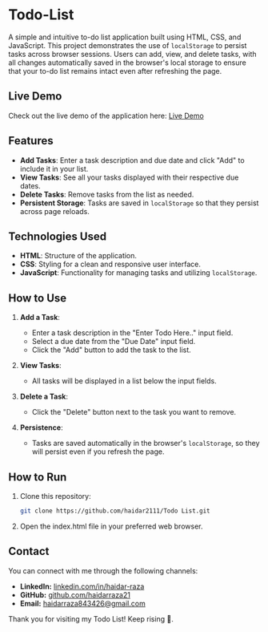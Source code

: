 # Todo-List

A simple and intuitive to-do list application built using HTML, CSS, and JavaScript. This project demonstrates the use of `localStorage` to persist tasks across browser sessions. Users can add, view, and delete tasks, with all changes automatically saved in the browser's local storage to ensure that your to-do list remains intact even after refreshing the page.

## Live Demo

Check out the live demo of the application here: [Live Demo](https://haidarraza21.github.io/Todo-List/)

## Features

- **Add Tasks**: Enter a task description and due date and click "Add" to include it in your list.
- **View Tasks**: See all your tasks displayed with their respective due dates.
- **Delete Tasks**: Remove tasks from the list as needed.
- **Persistent Storage**: Tasks are saved in `localStorage` so that they persist across page reloads.

## Technologies Used

- **HTML**: Structure of the application.
- **CSS**: Styling for a clean and responsive user interface.
- **JavaScript**: Functionality for managing tasks and utilizing `localStorage`.

## How to Use

1. **Add a Task**:
   - Enter a task description in the "Enter Todo Here.." input field.
   - Select a due date from the "Due Date" input field.
   - Click the "Add" button to add the task to the list.

2. **View Tasks**:
   - All tasks will be displayed in a list below the input fields.

3. **Delete a Task**:
   - Click the "Delete" button next to the task you want to remove.

4. **Persistence**:
   - Tasks are saved automatically in the browser's `localStorage`, so they will persist even if you refresh the page.

## How to Run

1. Clone this repository:

   ```bash
   git clone https://github.com/haidar2111/Todo List.git
2. Open the index.html file in your preferred web browser.

   
## Contact

You can connect with me through the following channels:

- **LinkedIn:** [linkedin.com/in/haidar-raza](https://www.linkedin.com/in/haidar-raza-/)
- **GitHub:** [github.com/haidarraza21](https://github.com/haidarraza21)
- **Email:** [haidarraza843426@gmail.com](mailto:haidarraza843426@gmail.com)

Thank you for visiting my Todo List! Keep rising 🚀.

